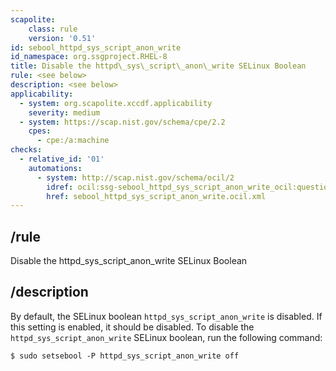 ```yaml
---
scapolite:
    class: rule
    version: '0.51'
id: sebool_httpd_sys_script_anon_write
id_namespace: org.ssgproject.RHEL-8
title: Disable the httpd\_sys\_script\_anon\_write SELinux Boolean
rule: <see below>
description: <see below>
applicability:
  - system: org.scapolite.xccdf.applicability
    severity: medium
  - system: https://scap.nist.gov/schema/cpe/2.2
    cpes:
      - cpe:/a:machine
checks:
  - relative_id: '01'
    automations:
      - system: http://scap.nist.gov/schema/ocil/2
        idref: ocil:ssg-sebool_httpd_sys_script_anon_write_ocil:questionnaire:1
        href: sebool_httpd_sys_script_anon_write.ocil.xml
---
```



## /rule

Disable the httpd\_sys\_script\_anon\_write SELinux Boolean

## /description

By
default, the SELinux boolean `httpd_sys_script_anon_write` is disabled.
If this setting is enabled, it should be disabled. To disable the
`httpd_sys_script_anon_write` SELinux boolean, run the following
command:

``` 
$ sudo setsebool -P httpd_sys_script_anon_write off
```

